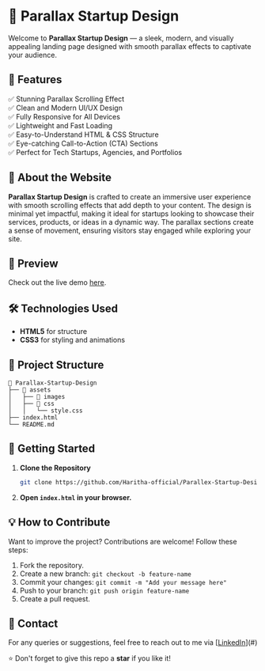 # 🚀 Parallax Startup Design

Welcome to **Parallax Startup Design** — a sleek, modern, and visually appealing landing page designed with smooth parallax effects to captivate your audience.

## 🌟 Features
✅ Stunning Parallax Scrolling Effect  
✅ Clean and Modern UI/UX Design  
✅ Fully Responsive for All Devices  
✅ Lightweight and Fast Loading  
✅ Easy-to-Understand HTML & CSS Structure  
✅ Eye-catching Call-to-Action (CTA) Sections  
✅ Perfect for Tech Startups, Agencies, and Portfolios  

## 🎯 About the Website
**Parallax Startup Design** is crafted to create an immersive user experience with smooth scrolling effects that add depth to your content. The design is minimal yet impactful, making it ideal for startups looking to showcase their services, products, or ideas in a dynamic way. The parallax sections create a sense of movement, ensuring visitors stay engaged while exploring your site.

## 📸 Preview
Check out the live demo [here](#).

## 🛠️ Technologies Used
- **HTML5** for structure
- **CSS3** for styling and animations

## 📂 Project Structure
```
📂 Parallax-Startup-Design
├── 📁 assets
│   ├── 📁 images
│   ├── 📁 css
│   │   └── style.css
├── index.html
└── README.md
```

## 🚀 Getting Started
1. **Clone the Repository**  
   ```bash
   git clone https://github.com/Haritha-official/Parallex-Startup-Design.git
   ```
2. **Open `index.html` in your browser.**

## 💡 How to Contribute
Want to improve the project? Contributions are welcome! Follow these steps:
1. Fork the repository.
2. Create a new branch: `git checkout -b feature-name`
3. Commit your changes: `git commit -m "Add your message here"`
4. Push to your branch: `git push origin feature-name`
5. Create a pull request.

## 📧 Contact
For any queries or suggestions, feel free to reach out to me via [[LinkedIn](https://www.linkedin.com/in/haritha-ganapathy-5a7720269/)](#) 

⭐️ Don't forget to give this repo a **star** if you like it!

